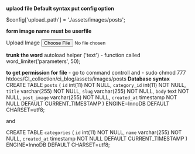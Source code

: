 **uplaod file Default syntax put config option**

$config['upload_path'] = './assets/images/posts';


**form image name must be userfile**
<div class="form-group">
 	 	<label for="image">Upload Image</label>
 	 	<input type="file" name="userfile" size="20" class="form-control">
 	 </div>



**trunk the word**
	autoload helper ('text')
	 - function called word_limiter('parameters', 50);

**to get permission for file**
	- go to command controll and
	- sudo chmod 777 htdocs/CI_collection/ci_blog/assets/images/posts
**Database syntax**
CREATE TABLE `posts` (
  `id` int(11) NOT NULL,
  `category_id` int(11) NOT NULL,
  `title` varchar(255) NOT NULL,
  `slug` varchar(255) NOT NULL,
  `body` text NOT NULL,
  `post_image` varchar(255) NOT NULL,
  `created_at` timestamp NOT NULL DEFAULT CURRENT_TIMESTAMP
) ENGINE=InnoDB DEFAULT CHARSET=utf8;

and

CREATE TABLE `categories` (
  `id` int(11) NOT NULL,
  `name` varchar(255) NOT NULL,
  `created_at` timestamp NOT NULL DEFAULT CURRENT_TIMESTAMP
) ENGINE=InnoDB DEFAULT CHARSET=utf8;
